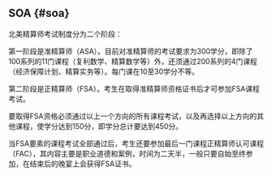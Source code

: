 ## SOA {#soa}

北美精算师考试制度分为二个阶段：

 第一阶段是准精算师（ASA）。目前对准精算师的考试要求为300学分，即除了100系列的11门课程（复利数学、精算数学等）外，还须通过200系列的4门课程（经济保障计划、精算实务等）。每门课在10至30学分不等。

 第二阶段是正精算师（FSA）。考生在取得准精算师资格证书后才可参加FSA课程考试。

 要取得FSA资格必须通过以上一个方向的所有课程考试，以及再选择以上方向的其他课程，使学分达到150分，即学分总计要达到450分。

 当FSA要素的课程考试全部通过后，考生还要参加最后一门课程正精算师认可课程（FAC），其内容主要是职业道德和案例，时间为二天半，一般只要自始至终参加，在结束后的晚宴上会获得FSA证书。